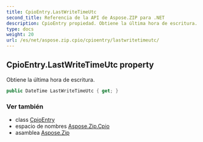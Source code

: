 ```yaml
---
title: CpioEntry.LastWriteTimeUtc
second_title: Referencia de la API de Aspose.ZIP para .NET
description: CpioEntry propiedad. Obtiene la última hora de escritura.
type: docs
weight: 20
url: /es/net/aspose.zip.cpio/cpioentry/lastwritetimeutc/
---
```

## CpioEntry.LastWriteTimeUtc property

Obtiene la última hora de escritura.

```csharp
public DateTime LastWriteTimeUtc { get; }
```

### Ver también

* class [CpioEntry](../)
* espacio de nombres [Aspose.Zip.Cpio](../../cpioentry/)
* asamblea [Aspose.Zip](../../../)


